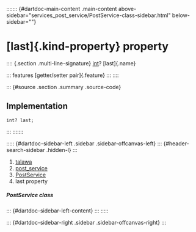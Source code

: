 ::::::: {#dartdoc-main-content .main-content above-sidebar="services_post_service/PostService-class-sidebar.html" below-sidebar=""}
<div>

# [last]{.kind-property} property

</div>

:::: {.section .multi-line-signature}
[int](https://api.flutter.dev/flutter/dart-core/int-class.html)?
[last]{.name}

::: features
[getter/setter pair]{.feature}
:::
::::

::: {#source .section .summary .source-code}
## Implementation

``` language-dart
int? last;
```
:::
:::::::

::::: {#dartdoc-sidebar-left .sidebar .sidebar-offcanvas-left}
::: {#header-search-sidebar .hidden-l}
:::

1.  [talawa](../../index.html)
2.  [post_service](../../services_post_service/)
3.  [PostService](../../services_post_service/PostService-class.html)
4.  last property

##### PostService class

::: {#dartdoc-sidebar-left-content}
:::
:::::

::: {#dartdoc-sidebar-right .sidebar .sidebar-offcanvas-right}
:::
